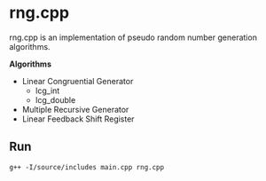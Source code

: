 # rng.cpp

rng.cpp is an implementation of pseudo random number generation algorithms.

**Algorithms**
* Linear Congruential Generator
	* lcg_int
	* lcg_double
* Multiple Recursive Generator
* Linear Feedback Shift Register

## Run

    g++ -I/source/includes main.cpp rng.cpp


